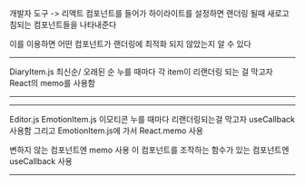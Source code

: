 개발자 도구 -> 리액트 컴포넌트를 들어가 하이라이트를 설정하면
랜더링 될때 새로고침되는 컴포넌트들을 나타내준다

이를 이용하면 어떤 컴포넌트가 랜더링에 최적화 되지 않았는지 알 수 있다

---

DiaryItem.js
최신순/ 오래된 순 누를 때마다 각 item이 리랜더링 되는 걸 막고자
React의 memo를 사용함

---

---

Editor.js
EmotionItem.js
이모티콘 누를 때마다 리랜더링되는걸 막고자 useCallback 사용함
그리고 EmotionItem.js에 가서 React.memo 사용

변하지 않는 컴포넌트엔 memo 사용
이 컴포넌트를 조작하는 함수가 있는 컴포넌트엔 useCallback 사용

---
